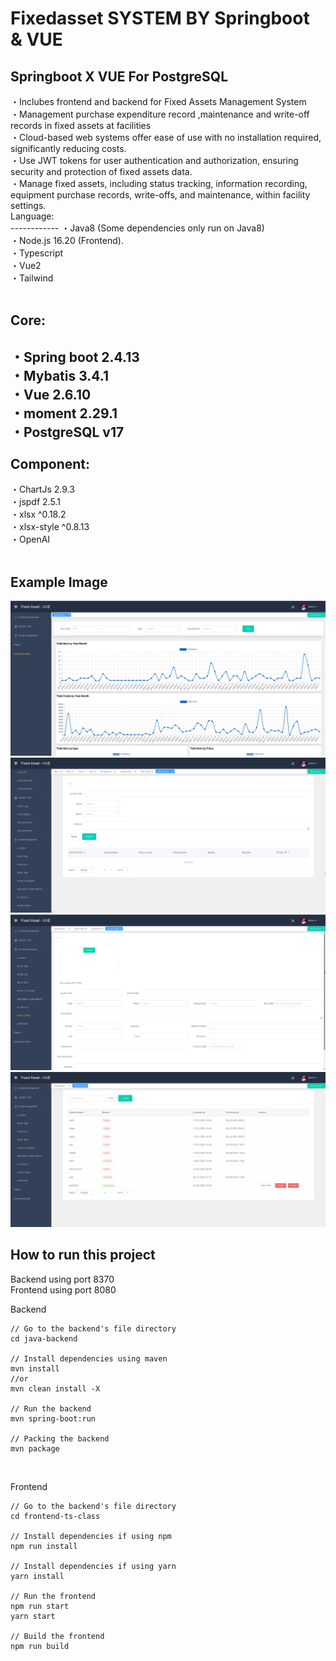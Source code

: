 # Fixedasset SYSTEM BY Springboot & VUE

Springboot X VUE For PostgreSQL
------------
<div>
・Inclubes frontend and backend for Fixed Assets Management System<br />
・Management purchase expenditure record ,maintenance and write-off records in fixed assets at facilities<br />
・Cloud-based web systems offer ease of use with no installation required, significantly reducing costs.<br />
・Use JWT tokens for user authentication and authorization, ensuring security and protection of fixed assets data.<br />
・Manage fixed assets, including status tracking, information recording, equipment purchase records, write-offs, and maintenance, within facility settings.<br />
</div>

<div>
Language:<br />
------------
・Java8 (Some dependencies only run on Java8)<br />
・Node.js 16.20 (Frontend).<br />
・Typescript<br />
・Vue2<br />
・Tailwind<br />
</div><br />

Core:<br />
------------
・Spring boot 2.4.13<br />
・Mybatis 3.4.1<br />
・Vue 2.6.10<br />
・moment 2.29.1<br />
・PostgreSQL v17<br />
<br />
Component:<br />
------------
・ChartJs 2.9.3<br />
・jspdf 2.5.1<br />
・xlsx ^0.18.2<br />
・xlsx-style ^0.8.13<br />
・OpenAI<br />
<br />

Example Image<br />
------------
<img src="/image/fixedasset-1.png"><br />
<img src="/image/fixedasset-2.png"><br />
<img src="/image/fixedasset-3.png"><br />
<img src="/image/fixedasset-4.png"><br />


How to run this project<br />
------------
Backend using port 8370<br />
Frontend using port 8080<br />

Backend<br />

~~~
// Go to the backend's file directory
cd java-backend

// Install dependencies using maven
mvn install
//or
mvn clean install -X

// Run the backend
mvn spring-boot:run

// Packing the backend
mvn package
~~~
<br />

Frontend<br />

~~~
// Go to the backend's file directory
cd frontend-ts-class

// Install dependencies if using npm
npm run install

// Install dependencies if using yarn
yarn install

// Run the frontend
npm run start
yarn start

// Build the frontend
npm run build
~~~
<br />
